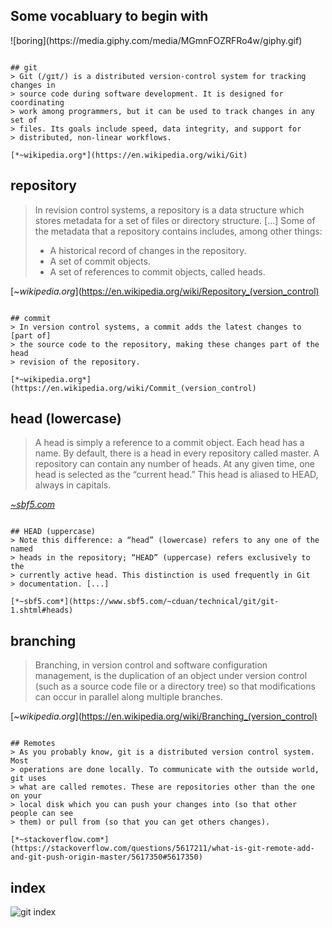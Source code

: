 ## Some vocabluary to begin with
<div class="fragment">
![boring](https://media.giphy.com/media/MGmnFOZRFRo4w/giphy.gif)
</div>

~~~

## git
> Git (/ɡɪt/) is a distributed version-control system for tracking changes in
> source code during software development. It is designed for coordinating
> work among programmers, but it can be used to track changes in any set of
> files. Its goals include speed, data integrity, and support for
> distributed, non-linear workflows.

[*~wikipedia.org*](https://en.wikipedia.org/wiki/Git)

~~~

## repository
> In revision control systems, a repository is a data structure which stores
> metadata for a set of files or directory structure. [...]
> Some of the metadata that a repository contains includes, among other things:
> - A historical record of changes in the repository.
> - A set of commit objects.
> - A set of references to commit objects, called heads.

[*~wikipedia.org*](https://en.wikipedia.org/wiki/Repository_(version_control)

~~~

## commit
> In version control systems, a commit adds the latest changes to [part of]
> the source code to the repository, making these changes part of the head
> revision of the repository.

[*~wikipedia.org*](https://en.wikipedia.org/wiki/Commit_(version_control)

~~~

## head (lowercase)
> A head is simply a reference to a commit object. Each head has a name.
> By default, there is a head in every repository called master. A repository
> can contain any number of heads. At any given time, one head is selected as
> the “current head.” This head is aliased to HEAD, always in capitals.

[*~sbf5.com*](https://www.sbf5.com/~cduan/technical/git/git-1.shtml#heads)

~~~

## HEAD (uppercase)
> Note this difference: a “head” (lowercase) refers to any one of the named
> heads in the repository; “HEAD” (uppercase) refers exclusively to the
> currently active head. This distinction is used frequently in Git
> documentation. [...]

[*~sbf5.com*](https://www.sbf5.com/~cduan/technical/git/git-1.shtml#heads)

~~~

## branching
> Branching, in version control and software configuration management, is the
> duplication of an object under version control (such as a source code file or
> a directory tree) so that modifications can occur in parallel along multiple
> branches.

[*~wikipedia.org*](https://en.wikipedia.org/wiki/Branching_(version_control)

~~~

## Remotes
> As you probably know, git is a distributed version control system. Most
> operations are done locally. To communicate with the outside world, git uses
> what are called remotes. These are repositories other than the one on your
> local disk which you can push your changes into (so that other people can see
> them) or pull from (so that you can get others changes).

[*~stackoverflow.com*](https://stackoverflow.com/questions/5617211/what-is-git-remote-add-and-git-push-origin-master/5617350#5617350)

~~~

## index
![git index](https://cdn-images-1.medium.com/max/1600/1*zw0bLFWkaAP2QPfhxkoDEA.png)
